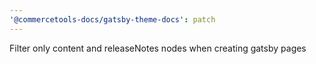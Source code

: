 ```yaml
---
'@commercetools-docs/gatsby-theme-docs': patch
---
```


Filter only content and releaseNotes nodes when creating gatsby pages
